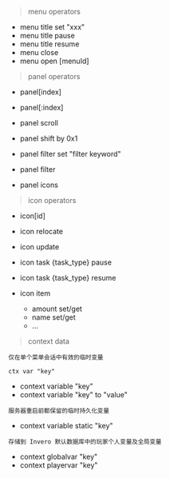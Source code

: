 > menu operators

- menu title set "xxx"
- menu title pause
- menu title resume
- menu close
- menu open [menuId]

> panel operators

- panel[index]
- panel[:index]

- panel scroll <direction>
- panel shift by 0x1
- panel filter set "filter keyword"
- panel filter
- panel icons

> icon operators

- icon[id]

- icon relocate
- icon update
- icon task {task_type} pause
- icon task {task_type} resume
- icon item
    - amount set/get
    - name set/get
    - ...

> context data

```
仅在单个菜单会话中有效的临时变量
```
`ctx var "key"`

- context variable "key"
- context variable "key" to "value"

```
服务器重启前都保留的临时持久化变量
```

- context variable static "key"

```
存储到 Invero 默认数据库中的玩家个人变量及全局变量
```

- context globalvar "key"
- context playervar "key"